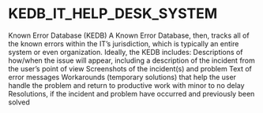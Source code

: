# KEDB_IT_HELP_DESK_SYSTEM
Known Error Database (KEDB) A Known Error Database, then, tracks all of the known errors within the IT’s jurisdiction, which is typically an entire system or even organization. Ideally, the KEDB includes:  Descriptions of how/when the issue will appear, including a description of the incident from the user’s point of view Screenshots of the incident(s) and problem Text of error messages Workarounds (temporary solutions) that help the user handle the problem and return to productive work with minor to no delay Resolutions, if the incident and problem have occurred and previously been solved
